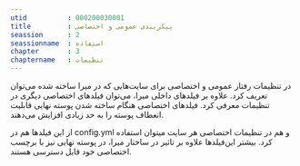 ```yaml
---
utid          : 000200030001
title         : پیکربندی عمومی و اختصاصی
seassion      : 2
seassionname  : استفاده
chapter       : 3
chaptername   : تنظیمات
---
```



<p>در تنظیمات رفتار عمومی و اختصاصی برای سایت‌هایی که در میرا ساخته شده می‌توان تعریف کرد. علاوه بر فیلدهای داخلی میرا، می‌توان فیلدهای اختصاصی دیگری در تنظیمات معرفی کرد. فیلدهای اختصاصی هنگام ساخته شدن پوسته نهایی قابلیت انعطاف پوسته را به حد زیادی افزایش می‌دهند.</p>

<p>از این فیلدها هم در config.yml و هم در تنظیمات اختصاصی هر سایت میتوان استفاده کرد. بیشتر این‌فیلدها علاوه بر تاثیر در ساختار میرا، در پوسته نهایی نیز با برچسب اختصاصی خود قابل دسترسی هستند.</p>


